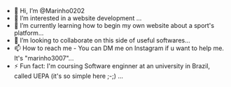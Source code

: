 - 👋 Hi, I’m @Marinho0202
- 👀 I’m interested in a website development ...
- 🌱 I’m currently learning how to begin my own website about a sport's platform...
- 💞️ I’m looking to collaborate on this side of useful softwares...
- 📫 How to reach me - You can DM me on Instagram if u want to help me. It's "marinho3007"...
- ⚡ Fun fact: I'm coursing Software enginner at an university in Brazil, called UEPA (it's so simple here ;-;) ...

<!---
Marinho0202/Marinho0202 is a ✨ special ✨ repository because its `README.md` (this file) appears on your GitHub profile.
You can click the Preview link to take a look at your changes.
--->
